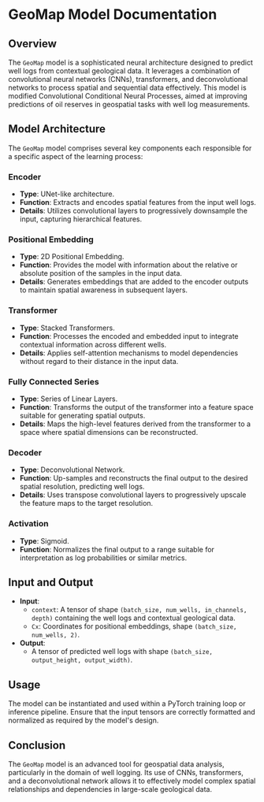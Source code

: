 # GeoMap Model Documentation

## Overview
The `GeoMap` model is a sophisticated neural architecture designed to predict well logs from contextual geological data. It leverages a combination of convolutional neural networks (CNNs), transformers, and deconvolutional networks to process spatial and sequential data effectively. This model is modified Convolutional Conditional Neural Processes, aimed at improving predictions of oil reserves in geospatial tasks with well log measurements.

## Model Architecture
The `GeoMap` model comprises several key components each responsible for a specific aspect of the learning process:

### Encoder
- **Type**: UNet-like architecture.
- **Function**: Extracts and encodes spatial features from the input well logs.
- **Details**: Utilizes convolutional layers to progressively downsample the input, capturing hierarchical features.

### Positional Embedding
- **Type**: 2D Positional Embedding.
- **Function**: Provides the model with information about the relative or absolute position of the samples in the input data.
- **Details**: Generates embeddings that are added to the encoder outputs to maintain spatial awareness in subsequent layers.

### Transformer
- **Type**: Stacked Transformers.
- **Function**: Processes the encoded and embedded input to integrate contextual information across different wells.
- **Details**: Applies self-attention mechanisms to model dependencies without regard to their distance in the input data.

### Fully Connected Series
- **Type**: Series of Linear Layers.
- **Function**: Transforms the output of the transformer into a feature space suitable for generating spatial outputs.
- **Details**: Maps the high-level features derived from the transformer to a space where spatial dimensions can be reconstructed.

### Decoder
- **Type**: Deconvolutional Network.
- **Function**: Up-samples and reconstructs the final output to the desired spatial resolution, predicting well logs.
- **Details**: Uses transpose convolutional layers to progressively upscale the feature maps to the target resolution.

### Activation
- **Type**: Sigmoid.
- **Function**: Normalizes the final output to a range suitable for interpretation as log probabilities or similar metrics.

## Input and Output
- **Input**: 
  - `context`: A tensor of shape `(batch_size, num_wells, in_channels, depth)` containing the well logs and contextual geological data.
  - `Cx`: Coordinates for positional embeddings, shape `(batch_size, num_wells, 2)`.
- **Output**:
  - A tensor of predicted well logs with shape `(batch_size, output_height, output_width)`.

## Usage
The model can be instantiated and used within a PyTorch training loop or inference pipeline. Ensure that the input tensors are correctly formatted and normalized as required by the model's design.

## Conclusion
The `GeoMap` model is an advanced tool for geospatial data analysis, particularly in the domain of well logging. Its use of CNNs, transformers, and a deconvolutional network allows it to effectively model complex spatial relationships and dependencies in large-scale geological data.
